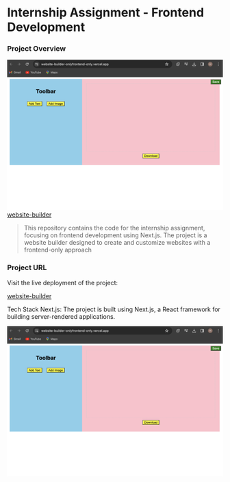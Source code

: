 # Internship Assignment - Frontend Development

### Project Overview

![Alt text](website-builder.png)
[ website-builder](https://website-builder-onlyfrontend-only.vercel.app/)

> This repository contains the code for the internship assignment, focusing on frontend development using Next.js. The project is a website builder designed to create and customize websites with a frontend-only approach

### Project URL 

Visit the live deployment of the project:

[ website-builder](https://website-builder-onlyfrontend-only.vercel.app/)

Tech Stack
Next.js: The project is built using Next.js, a React framework for building server-rendered applications.

![Alt text](website-builder.png)

